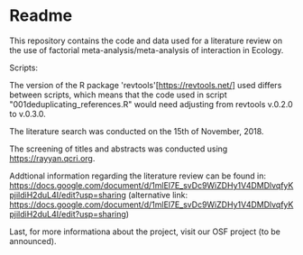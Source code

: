 # Readme

This repository contains the code and data used for a literature review on the use of factorial meta-analysis/meta-analysis of interaction in Ecology.

Scripts:



The version of the R package 'revtools'[https://revtools.net/] used differs between scripts, which means that the code used in script "001deduplicating_references.R" would need adjusting from revtools v.0.2.0 to v.0.3.0.

The literature search was conducted on the 15th of November, 2018. 

The screening of titles and abstracts was conducted using https://rayyan.qcri.org.

Addtional information regarding the literature review can be found in: https://docs.google.com/document/d/1mlEl7E_svDc9WiZDHy1V4DMDlvqfyKpjildiH2duL4I/edit?usp=sharing
(alternative link: https://docs.google.com/document/d/1mlEl7E_svDc9WiZDHy1V4DMDlvqfyKpjildiH2duL4I/edit?usp=sharing)

Last, for more informationa about the project, visit our OSF project (to be announced).
